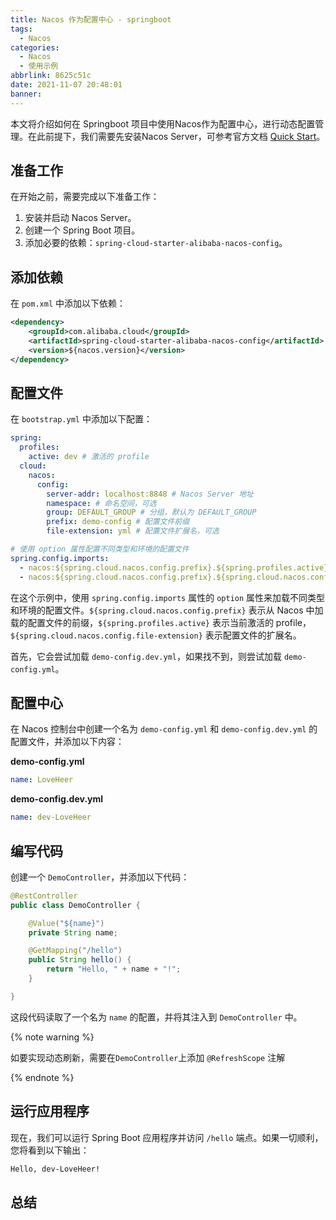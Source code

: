 ```yaml
---
title: Nacos 作为配置中心 - springboot
tags:
  - Nacos
categories:
  - Nacos
  - 使用示例
abbrlink: 8625c51c
date: 2021-11-07 20:48:01
banner:
---
```


本文将介绍如何在 Springboot 项目中使用Nacos作为配置中心，进行动态配置管理。在此前提下，我们需要先安装Nacos Server，可参考官方文档 [Quick Start](https://nacos.io/zh-cn/docs/quick-start.html)。

## 准备工作

在开始之前，需要完成以下准备工作：

1. 安装并启动 Nacos Server。
2. 创建一个 Spring Boot 项目。
3. 添加必要的依赖：`spring-cloud-starter-alibaba-nacos-config`。

## 添加依赖

在 `pom.xml` 中添加以下依赖：

```xml
<dependency>
    <groupId>com.alibaba.cloud</groupId>
    <artifactId>spring-cloud-starter-alibaba-nacos-config</artifactId>
    <version>${nacos.version}</version>
</dependency>
```

## 配置文件

在 `bootstrap.yml` 中添加以下配置：

```yaml
spring:
  profiles:
    active: dev # 激活的 profile
  cloud:
    nacos:
      config:
        server-addr: localhost:8848 # Nacos Server 地址
        namespace: # 命名空间，可选
        group: DEFAULT_GROUP # 分组，默认为 DEFAULT_GROUP
        prefix: demo-config # 配置文件前缀
        file-extension: yml # 配置文件扩展名，可选

# 使用 option 属性配置不同类型和环境的配置文件
spring.config.imports: 
  - nacos:${spring.cloud.nacos.config.prefix}.${spring.profiles.active}.${spring.cloud.nacos.config.file-extension}
  - nacos:${spring.cloud.nacos.config.prefix}.${spring.cloud.nacos.config.file-extension}
```

在这个示例中，使用 `spring.config.imports` 属性的 `option` 属性来加载不同类型和环境的配置文件。`${spring.cloud.nacos.config.prefix}` 表示从 Nacos 中加载的配置文件的前缀，`${spring.profiles.active}` 表示当前激活的 profile，`${spring.cloud.nacos.config.file-extension}` 表示配置文件的扩展名。

首先，它会尝试加载 `demo-config.dev.yml`，如果找不到，则尝试加载 `demo-config.yml`。

## 配置中心

在 Nacos 控制台中创建一个名为 `demo-config.yml` 和 `demo-config.dev.yml` 的配置文件，并添加以下内容：

**demo-config.yml**

```yaml
name: LoveHeer
```

**demo-config.dev.yml**

```yaml
name: dev-LoveHeer
```

## 编写代码

创建一个 `DemoController`，并添加以下代码：

```java
@RestController
public class DemoController {

    @Value("${name}")
    private String name;

    @GetMapping("/hello")
    public String hello() {
        return "Hello, " + name + "!";
    }

}
```

这段代码读取了一个名为 `name` 的配置，并将其注入到 `DemoController` 中。

{% note warning %}

如要实现动态刷新，需要在`DemoController`上添加 `@RefreshScope` 注解

{% endnote %}

## 运行应用程序

现在，我们可以运行 Spring Boot 应用程序并访问 `/hello` 端点。如果一切顺利，您将看到以下输出：

```html
Hello, dev-LoveHeer!
```

## 总结
